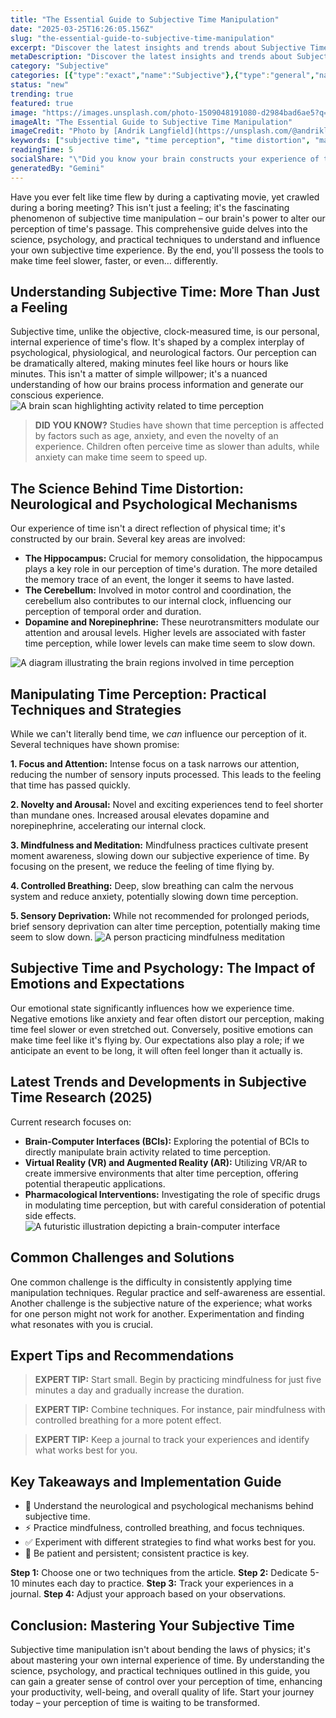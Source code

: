 ```yaml
---
title: "The Essential Guide to Subjective Time Manipulation"
date: "2025-03-25T16:26:05.156Z"
slug: "the-essential-guide-to-subjective-time-manipulation"
excerpt: "Discover the latest insights and trends about Subjective Time Manipulation. This comprehensive guide covers everything you need to know about Subjective Time Manipulation in 2025."
metaDescription: "Discover the latest insights and trends about Subjective Time Manipulation. This comprehensive guide covers everything you need to know about Subjective Ti..."
category: "Subjective"
categories: [{"type":"exact","name":"Subjective"},{"type":"general","name":"Cognitive Science"},{"type":"medium","name":"Perception Studies"},{"type":"specific","name":"Time Perception"},{"type":"niche","name":"Temporal Illusions"}]
status: "new"
trending: true
featured: true
image: "https://images.unsplash.com/photo-1509048191080-d2984bad6ae5?q=85&w=1200&fit=max&fm=webp&auto=compress"
imageAlt: "The Essential Guide to Subjective Time Manipulation"
imageCredit: "Photo by [Andrik Langfield](https://unsplash.com/@andriklangfield) on Unsplash"
keywords: ["subjective time", "time perception", "time distortion", "manipulating time perception", "altered time experience", "subjective time manipulation techniques", "buy subjective time manipulation book", "subjective time and psychology", "how to slow down time perception", "subjective time experiments"]
readingTime: 5
socialShare: "\"Did you know your brain constructs your experience of time?  Learn how to manipulate your time perception and make every moment count!\""
generatedBy: "Gemini"
---
```




Have you ever felt like time flew by during a captivating movie, yet crawled during a boring meeting?  This isn't just a feeling; it's the fascinating phenomenon of subjective time manipulation – our brain's power to alter our perception of time's passage.  This comprehensive guide delves into the science, psychology, and practical techniques to understand and influence your own subjective time experience.  By the end, you'll possess the tools to make time feel slower, faster, or even… differently.

## Understanding Subjective Time: More Than Just a Feeling

Subjective time, unlike the objective, clock-measured time, is our personal, internal experience of time's flow.  It's shaped by a complex interplay of psychological, physiological, and neurological factors.  Our perception can be dramatically altered, making minutes feel like hours or hours like minutes.  This isn't a matter of simple willpower; it's a nuanced understanding of how our brains process information and generate our conscious experience.  ![A brain scan highlighting activity related to time perception](https://images.unsplash.com/photo-1533749047139-189de3cf06d3?q=85&w=1200&fit=max&fm=webp&auto=compress)

> **DID YOU KNOW?**  Studies have shown that time perception is affected by factors such as age, anxiety, and even the novelty of an experience.  Children often perceive time as slower than adults, while anxiety can make time seem to speed up.

## The Science Behind Time Distortion:  Neurological and Psychological Mechanisms

Our experience of time isn't a direct reflection of physical time; it's constructed by our brain.  Several key areas are involved:

* **The Hippocampus:**  Crucial for memory consolidation, the hippocampus plays a key role in our perception of time's duration.  The more detailed the memory trace of an event, the longer it seems to have lasted.
* **The Cerebellum:**  Involved in motor control and coordination, the cerebellum also contributes to our internal clock, influencing our perception of temporal order and duration.
* **Dopamine and Norepinephrine:**  These neurotransmitters modulate our attention and arousal levels.  Higher levels are associated with faster time perception, while lower levels can make time seem to slow down.

![A diagram illustrating the brain regions involved in time perception](https://images.unsplash.com/photo-1495364141860-b0d03eccd065?q=85&w=1200&fit=max&fm=webp&auto=compress)

## Manipulating Time Perception: Practical Techniques and Strategies

While we can't literally bend time, we *can* influence our perception of it.  Several techniques have shown promise:

**1.  Focus and Attention:**  Intense focus on a task narrows our attention, reducing the number of sensory inputs processed. This leads to the feeling that time has passed quickly.

**2.  Novelty and Arousal:**  Novel and exciting experiences tend to feel shorter than mundane ones.  Increased arousal elevates dopamine and norepinephrine, accelerating our internal clock.

**3.  Mindfulness and Meditation:**  Mindfulness practices cultivate present moment awareness, slowing down our subjective experience of time.  By focusing on the present, we reduce the feeling of time flying by.

**4.  Controlled Breathing:**  Deep, slow breathing can calm the nervous system and reduce anxiety, potentially slowing down time perception.

**5.  Sensory Deprivation:**  While not recommended for prolonged periods, brief sensory deprivation can alter time perception, potentially making time seem to slow down.  ![A person practicing mindfulness meditation](https://images.unsplash.com/photo-1501139083538-0139583c060f?q=85&w=1200&fit=max&fm=webp&auto=compress)

## Subjective Time and Psychology: The Impact of Emotions and Expectations

Our emotional state significantly influences how we experience time.  Negative emotions like anxiety and fear often distort our perception, making time feel slower or even stretched out. Conversely, positive emotions can make time feel like it's flying by.  Our expectations also play a role; if we anticipate an event to be long, it will often feel longer than it actually is.

## Latest Trends and Developments in Subjective Time Research (2025)

Current research focuses on:

* **Brain-Computer Interfaces (BCIs):**  Exploring the potential of BCIs to directly manipulate brain activity related to time perception.
* **Virtual Reality (VR) and Augmented Reality (AR):**  Utilizing VR/AR to create immersive environments that alter time perception, offering potential therapeutic applications.
* **Pharmacological Interventions:**  Investigating the role of specific drugs in modulating time perception, but with careful consideration of potential side effects. ![A futuristic illustration depicting a brain-computer interface](https://images.unsplash.com/photo-1509048191080-d2984bad6ae5?q=85&w=1200&fit=max&fm=webp&auto=compress)

## Common Challenges and Solutions

One common challenge is the difficulty in consistently applying time manipulation techniques.  Regular practice and self-awareness are essential.  Another challenge is the subjective nature of the experience; what works for one person might not work for another. Experimentation and finding what resonates with you is crucial.

## Expert Tips and Recommendations

> **EXPERT TIP:**  Start small.  Begin by practicing mindfulness for just five minutes a day and gradually increase the duration.

> **EXPERT TIP:**  Combine techniques.  For instance, pair mindfulness with controlled breathing for a more potent effect.

> **EXPERT TIP:**  Keep a journal to track your experiences and identify what works best for you.

## Key Takeaways and Implementation Guide

* 🔑 Understand the neurological and psychological mechanisms behind subjective time.
* ⚡ Practice mindfulness, controlled breathing, and focus techniques.
* ✅ Experiment with different strategies to find what works best for you.
* 🧠  Be patient and persistent; consistent practice is key.

**Step 1:** Choose one or two techniques from the article.
**Step 2:** Dedicate 5-10 minutes each day to practice.
**Step 3:**  Track your experiences in a journal.
**Step 4:**  Adjust your approach based on your observations.

## Conclusion: Mastering Your Subjective Time

Subjective time manipulation isn't about bending the laws of physics; it's about mastering your own internal experience of time. By understanding the science, psychology, and practical techniques outlined in this guide, you can gain a greater sense of control over your perception of time, enhancing your productivity, well-being, and overall quality of life.  Start your journey today – your perception of time is waiting to be transformed.

